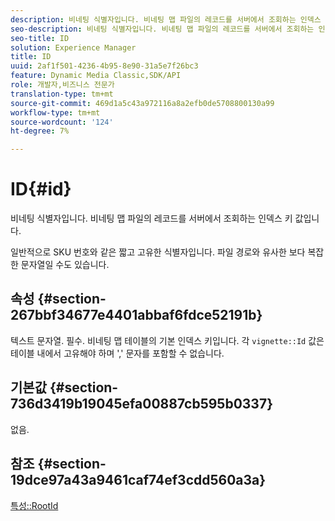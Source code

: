 ```yaml
---
description: 비네팅 식별자입니다. 비네팅 맵 파일의 레코드를 서버에서 조회하는 인덱스 키 값입니다.
seo-description: 비네팅 식별자입니다. 비네팅 맵 파일의 레코드를 서버에서 조회하는 인덱스 키 값입니다.
seo-title: ID
solution: Experience Manager
title: ID
uuid: 2af1f501-4236-4b95-8e90-31a5e7f26bc3
feature: Dynamic Media Classic,SDK/API
role: 개발자,비즈니스 전문가
translation-type: tm+mt
source-git-commit: 469d1a5c43a972116a8a2efb0de5708800130a99
workflow-type: tm+mt
source-wordcount: '124'
ht-degree: 7%

---
```



# ID{#id}

비네팅 식별자입니다. 비네팅 맵 파일의 레코드를 서버에서 조회하는 인덱스 키 값입니다.

일반적으로 SKU 번호와 같은 짧고 고유한 식별자입니다. 파일 경로와 유사한 보다 복잡한 문자열일 수도 있습니다.

## 속성 {#section-267bbf34677e4401abbaf6fdce52191b}

텍스트 문자열. 필수. 비네팅 맵 테이블의 기본 인덱스 키입니다. 각 `vignette::Id` 값은 테이블 내에서 고유해야 하며 &#39;,&#39; 문자를 포함할 수 없습니다.

## 기본값 {#section-736d3419b19045efa00887cb595b0337}

없음.

## 참조 {#section-19dce97a43a9461caf74ef3cdd560a3a}

[특성::RootId](../../../../../ir-api/material-cat/image-rendering-api-ref/c-ir-material-catalog/c-ir-attributes-reference/r-ir-rootid.md#reference-54b42b7125824be593378c1accb70d5a)
